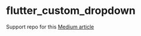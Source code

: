 # flutter_custom_dropdown

Support repo for this [Medium article](https://medium.com/p/2fe07bd2f9dc)
